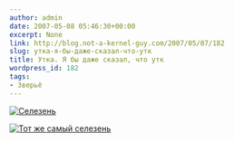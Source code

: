 ```yaml
---
author: admin
date: 2007-05-08 05:46:30+00:00
excerpt: None
link: http://blog.not-a-kernel-guy.com/2007/05/07/182
slug: утка-я-бы-даже-сказал-что-утк
title: Утка. Я бы даже сказал, что утк
wordpress_id: 182
tags:
- Зверьё
---
```


[![Селезень](http://blog.not-a-kernel-guy.com/wp-content/uploads/2007/05/duck.thumbnail.jpg)](http://blog.not-a-kernel-guy.com/wp-content/uploads/2007/05/duck.jpg)

[![Тот же самый селезень](http://blog.not-a-kernel-guy.com/wp-content/uploads/2007/05/duck2.thumbnail.jpg)](http://blog.not-a-kernel-guy.com/wp-content/uploads/2007/05/duck2.jpg)
